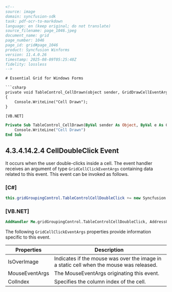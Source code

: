 ```html
<!--
source: image
domain: syncfusion-sdk
task: pdf-ocr-to-markdown
language: en (keep original; do not translate)
source_filename: page_1046.jpeg
document_name: grid
page_number: 1046
page_id: grid#page_1046
product: Syncfusion Winforms
version: 11.4.0.26
timestamp: 2025-08-09T05:25:48Z
fidelity: lossless
-->

# Essential Grid for Windows Forms

```csharp
private void TableControl_CellDrawn(object sender, GridDrawCellEventArgs e)
{
    Console.WriteLine("Cell Drawn");
}
```

```vb
[VB.NET]

Private Sub TableControl_CellDrawn(ByVal sender As Object, ByVal e As GridDrawCellEventArgs)
    Console.WriteLine("Cell Drawn")
End Sub
```

## 4.3.4.14.2.4 CellDoubleClick Event

It occurs when the user double-clicks inside a cell. The event handler receives an argument of type `GridCellClickEventArgs` containing data related to this event. This event can be invoked as follows.

### [C#]

```csharp
this.gridGroupingControl.TableControlCellDoubleClick += new Syncfusion.Windows.Forms.Grid.GridCellClickEventHandler(TableControl_CellDoubleClick);
```

### [VB.NET]

```vb
AddHandler Me.gridGroupingControl.TableControlCellDoubleClick, AddressOf TableControl_CellDoubleClick
```

The following `GridCellClickEventArgs` properties provide information specific to this event.

| Properties          | Description                                                                 |
|---------------------|-----------------------------------------------------------------------------|
| IsOverImage         | Indicates if the mouse was over the image in a static cell when the mouse was released. |
| MouseEventArgs      | The MouseEventArgs originating this event.                                    |
| ColIndex            | Specifies the column index of the cell.                                      |

<!-- tags: [Syncfusion Winforms, Grid, Events, CellDoubleClick] keywords: [GridDrawCellEventArgs, GridCellClickEventArgs, TableControl_CellDoubleClick, IsOverImage, MouseEventArgs, ColIndex, .NET, C#, VB.NET] -->
```